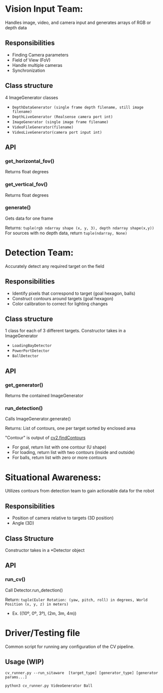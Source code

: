 # Vision Input Team:
Handles image, video, and camera input and generates arrays of RGB or depth data
## Responsibilities
- Finding Camera parameters
- Field of View (FoV)
- Handle multiple cameras
- Synchronization
## Class structure
4 ImageGenerator classes
- `DepthDataGenerator (single frame depth filename, still image filename)`
- `DepthLiveGenerator (Realsense camera port int)`
- `ImageGenerator (single image frame filename)`
- `VideoFileGenerator(filename)`
- `VideoLiveGenerator(camera port input int)`
## API
### get_horizontal_fov()
Returns float degrees

### get_vertical_fov()
Returns float degrees

### generate()
Gets data for one frame

Returns: `tuple(rgb ndarray shape (x, y, 3), depth ndarray shape(x,y))`
For sources with no depth data, return `tuple(ndarray, None)`

# Detection Team:
Accurately detect any required target on the field
## Responsibilities
- Identify pixels that correspond to target (goal hexagon, balls)
- Construct contours around targets (goal hexagon)
- Color calibration to correct for lighting changes
## Class structure
1 class for each of 3 different targets. Constructor takes in a ImageGenerator
- `LoadingBayDetector`
- `PowerPortDetector`
- `BallDetector`
## API
### get_generator()
Returns the contained ImageGenerator

### run_detection()
Calls ImageGenerator.generate()

Returns: List of contours, one per target sorted by enclosed area

"Contour" is output of [cv2.findContours](https://docs.opencv.org/2.4/modules/imgproc/doc/structural_analysis_and_shape_descriptors.html#findcontours)
- For goal, return list with one contour (U shape)
- For loading, return list with two contours (inside and outside)
- For balls, return list with zero or more contours 

# Situational Awareness: 
Utilizes contours from detection team to gain actionable data for the robot
## Responsibilities
- Position of camera relative to targets (3D position)
- Angle (3D)
## Class Structure
Constructor takes in a *Detector object

## API
### run_cv()
Call Detector.run_detection()

Return: `tuple(Euler Rotation: (yaw, pitch, roll) in degrees, World Position (x, y, z) in meters)`
- Ex. ((10º, 0º, 3º), (2m, 3m, 4m))

# Driver/Testing file
Common script for running any configuration of the CV pipeline.  

## Usage (WIP)
`cv_runner.py --run_sitaware  [target_type] [generator_type] [generator params...]`

`python3 cv_runner.py VideoGenerator Ball`
